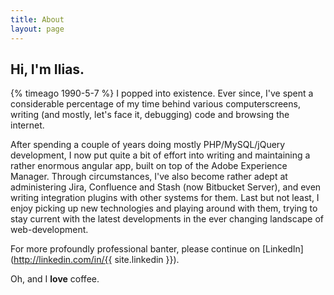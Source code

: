 ```yaml
---
title: About
layout: page
---
```


## Hi, I'm Ilias.

{% timeago 1990-5-7 %} I popped into existence. Ever since, I've spent a considerable percentage of my time behind various computerscreens, writing (and mostly, let's face it, debugging) code and browsing the internet.

After spending a couple of years doing mostly PHP/MySQL/jQuery development, I now put quite a bit of effort into writing and maintaining a rather enormous angular app, built on top of the Adobe Experience Manager. Through circumstances, I've also become rather adept at administering Jira, Confluence and Stash (now Bitbucket Server), and even writing integration plugins with other systems for them. Last but not least, I enjoy picking up new technologies and playing around with them, trying to stay current with the latest developments in the ever changing landscape of web-development.

For more profoundly professional banter, please continue on [LinkedIn](http://linkedin.com/in/{{ site.linkedin }}).

Oh, and I **love** coffee.
